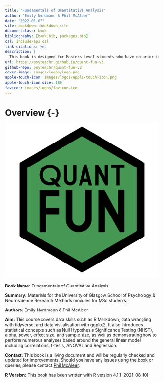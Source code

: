 ```yaml
--- 
title: "Fundamentals of Quantitative Analysis"
author: "Emily Nordmann & Phil McAleer"
date: "2022-01-07"
site: bookdown::bookdown_site
documentclass: book
bibliography: [book.bib, packages.bib]
csl: include/apa.csl
link-citations: yes
description: |
  This book is designed for Masters Level students who have no prior training in data skills and/or statistical analysis.
url: https://psyteachr.github.io/quant-fun-v2
github-repo: psyteachr/quant-fun-v2
cover-image: images/logos/logo.png
apple-touch-icon: images/logos/apple-touch-icon.png
apple-touch-icon-size: 180
favicon: images/logos/favicon.ico
---
```




# Overview {-}

<div class="small_right"><img src="images/logos/logo-quant-fun.png" 
     alt="ADS Hex Logo" /></div>

**Book Name:** Fundamentals of Quantitative Analysis

**Summary:** Materials for the University of Glasgow School of Psychology & Neuroscience Research Methods modules for MSc students. 

**Authors:** Emily Nordmann & Phil McAleer

**Aim:** This course covers data skills such as R Markdown, data wrangling with tidyverse, and data visualisation with ggplot2. It also introduces statistical concepts such as Null Hypothesis Significance Testing (NHST), alpha, power, effect size, and sample size, as well as demonstrating how to perform numerous analyses based around the general linear model including correlations, t-tests, ANOVAs and Regression.

**Contact:** This book is a living document and will be regularly checked and updated for improvements. Should you have any issues using the book or queries, please contact [Phil McAleer](mailto:philip.mcaleer@glasgow.ac.uk).

**R Version:** This book has been written with R version 4.1.1 (2021-08-10)
     

